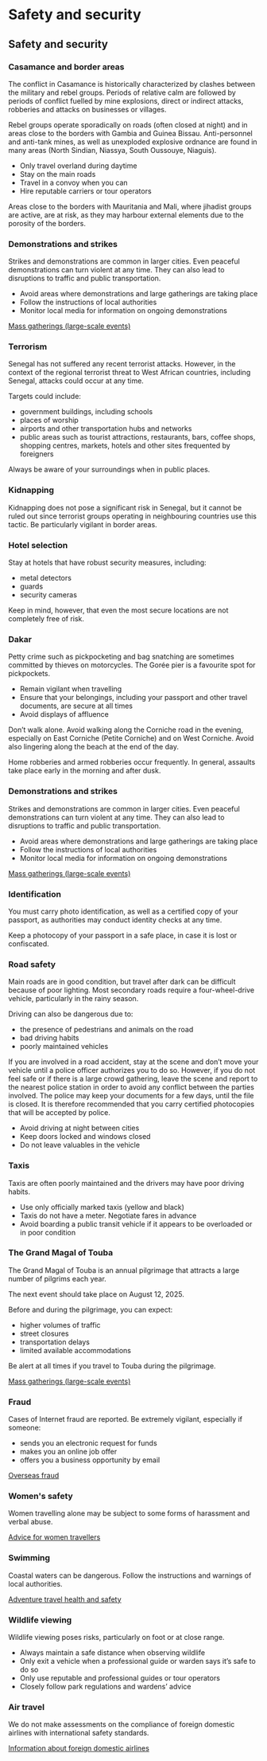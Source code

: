 # Safety and security

## Safety and security

### Casamance and border areas

The conflict in Casamance is historically characterized by clashes between the military and rebel groups. Periods of relative calm are followed by periods of conflict fuelled by mine explosions, direct or indirect attacks, robberies and attacks on businesses or villages.

Rebel groups operate sporadically on roads (often closed at night) and in areas close to the borders with Gambia and Guinea Bissau. Anti-personnel and anti-tank mines, as well as unexploded explosive ordnance are found in many areas (North Sindian, Niassya, South Oussouye, Niaguis).

* Only travel overland during daytime
* Stay on the main roads
* Travel in a convoy when you can
* Hire reputable carriers or tour operators

Areas close to the borders with Mauritania and Mali, where jihadist groups are active, are at risk, as they may harbour external elements due to the porosity of the borders.

### Demonstrations and strikes

Strikes and demonstrations are common in larger cities. Even peaceful demonstrations can turn violent at any time. They can also lead to disruptions to traffic and public transportation.

* Avoid areas where demonstrations and large gatherings are taking place
* Follow the instructions of local authorities
* Monitor local media for information on ongoing demonstrations

[Mass gatherings (large-scale events)](https://travel.gc.ca/travelling/health-safety/mass-gatherings)

### Terrorism

Senegal has not suffered any recent terrorist attacks. However, in the context of the regional terrorist threat to West African countries, including Senegal, attacks could occur at any time.

Targets could include:

* government buildings, including schools
* places of worship
* airports and other transportation hubs and networks
* public areas such as tourist attractions, restaurants, bars, coffee shops, shopping centres, markets, hotels and other sites frequented by foreigners

Always be aware of your surroundings when in public places.

### Kidnapping

Kidnapping does not pose a significant risk in Senegal, but it cannot be ruled out since terrorist groups operating in neighbouring countries use this tactic. Be particularly vigilant in border areas.

### Hotel selection

Stay at hotels that have robust security measures, including:

* metal detectors
* guards
* security cameras

Keep in mind, however, that even the most secure locations are not completely free of risk.

### Dakar

Petty crime such as pickpocketing and bag snatching are sometimes committed by thieves on motorcycles. The Gorée pier is a favourite spot for pickpockets.

* Remain vigilant when travelling
* Ensure that your belongings, including your passport and other travel documents, are secure at all times
* Avoid displays of affluence

Don’t walk alone. Avoid walking along the Corniche road in the evening, especially on East Corniche (Petite Corniche) and on West Corniche. Avoid also lingering along the beach at the end of the day.

Home robberies and armed robberies occur frequently. In general, assaults take place early in the morning and after dusk.

### Demonstrations and strikes

Strikes and demonstrations are common in larger cities. Even peaceful demonstrations can turn violent at any time. They can also lead to disruptions to traffic and public transportation.

* Avoid areas where demonstrations and large gatherings are taking place
* Follow the instructions of local authorities
* Monitor local media for information on ongoing demonstrations

[Mass gatherings (large-scale events)](https://travel.gc.ca/travelling/health-safety/mass-gatherings)

### Identification

You must carry photo identification, as well as a certified copy of your passport, as authorities may conduct identity checks at any time.

Keep a photocopy of your passport in a safe place, in case it is lost or confiscated.

### Road safety

Main roads are in good condition, but travel after dark can be difficult because of poor lighting. Most secondary roads require a four-wheel-drive vehicle, particularly in the rainy season.

Driving can also be dangerous due to:

* the presence of pedestrians and animals on the road
* bad driving habits
* poorly maintained vehicles

If you are involved in a road accident, stay at the scene and don’t move your vehicle until a police officer authorizes you to do so. However, if you do not feel safe or if there is a large crowd gathering, leave the scene and report to the nearest police station in order to avoid any conflict between the parties involved. The police may keep your documents for a few days, until the file is closed. It is therefore recommended that you carry certified photocopies that will be accepted by police.

* Avoid driving at night between cities
* Keep doors locked and windows closed
* Do not leave valuables in the vehicle

### Taxis

Taxis are often poorly maintained and the drivers may have poor driving habits.

* Use only officially marked taxis (yellow and black)
* Taxis do not have a meter. Negotiate fares in advance
* Avoid boarding a public transit vehicle if it appears to be overloaded or in poor condition

### The Grand Magal of Touba

The Grand Magal of Touba is an annual pilgrimage that attracts a large number of pilgrims each year.

The next event should take place on August 12, 2025.

Before and during the pilgrimage, you can expect:

* higher volumes of traffic
* street closures
* transportation delays
* limited available accommodations

Be alert at all times if you travel to Touba during the pilgrimage.

[Mass gatherings (large-scale events)](https://travel.gc.ca/travelling/health-safety/mass-gatherings)

### Fraud

Cases of Internet fraud are reported. Be extremely vigilant, especially if someone:

* sends you an electronic request for funds
* makes you an online job offer
* offers you a business opportunity by email

[Overseas fraud](https://travel.gc.ca/travelling/health-safety/overseas-fraud)

### Women's safety

Women travelling alone may be subject to some forms of harassment and verbal abuse.

[Advice for women travellers](https://travel.gc.ca/travelling/health-safety/advice-for-women-travellers "Advice for women travellers")

### Swimming

Coastal waters can be dangerous. Follow the instructions and warnings of local authorities.

[Adventure travel health and safety](https://travel.gc.ca/travelling/health-safety/adventure-travellers)

### Wildlife viewing

Wildlife viewing poses risks, particularly on foot or at close range.

* Always maintain a safe distance when observing wildlife
* Only exit a vehicle when a professional guide or warden says it’s safe to do so
* Only use reputable and professional guides or tour operators
* Closely follow park regulations and wardens’ advice

### Air travel

We do not make assessments on the compliance of foreign domestic airlines with international safety standards.

[Information about foreign domestic airlines](https://travel.gc.ca/air/in-flight-safety#other)